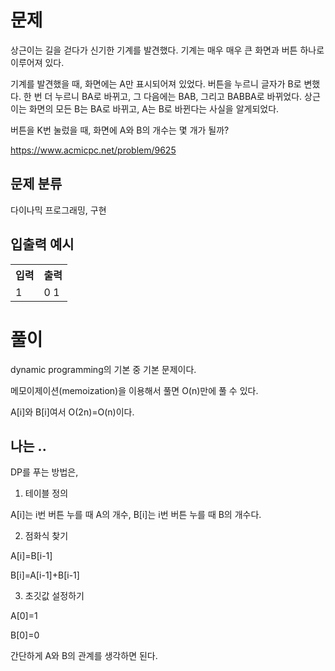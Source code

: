 # 문제

상근이는 길을 걷다가 신기한 기계를 발견했다. 기계는 매우 매우 큰 화면과 버튼 하나로 이루어져 있다.

기계를 발견했을 때, 화면에는 A만 표시되어져 있었다. 버튼을 누르니 글자가 B로 변했다. 한 번 더 누르니 BA로 바뀌고, 그 다음에는 BAB, 그리고 BABBA로 바뀌었다. 상근이는 화면의 모든 B는 BA로 바뀌고, A는 B로 바뀐다는 사실을 알게되었다.

버튼을 K번 눌렀을 때, 화면에 A와 B의 개수는 몇 개가 될까?

https://www.acmicpc.net/problem/9625

## 문제 분류

다이나믹 프로그래밍, 구현

## 입출력 예시

<table>
  <tr>
    <th>입력</th>
    <th>출력</th>
  </tr>
  <tr>
    <td>1</td>
    <td>0 1</td>
  </tr>
</table>

# 풀이

dynamic programming의 기본 중 기본 문제이다.

메모이제이션(memoization)을 이용해서 풀면 O(n)만에 풀 수 있다.

A[i]와 B[i]여서 O(2n)=O(n)이다.

## 나는 ..

DP를 푸는 방법은,

1. 테이블 정의

A[i]는 i번 버튼 누를 때 A의 개수, B[i]는 i번 버튼 누를 때 B의 개수다.

2. 점화식 찾기

A[i]=B[i-1]

B[i]=A[i-1]+B[i-1]

3. 초깃값 설정하기

A[0]=1

B[0]=0

간단하게 A와 B의 관계를 생각하면 된다.